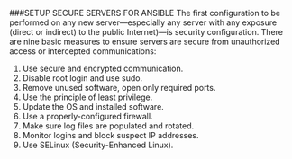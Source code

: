 ###SETUP SECURE SERVERS FOR ANSIBLE
The first configuration to be performed on any new server—especially any server
with any exposure (direct or indirect) to the public Internet)—is security configuration.
There are nine basic measures to ensure servers are secure from unauthorized access
or intercepted communications:
1. Use secure and encrypted communication.
2. Disable root login and use sudo.
3. Remove unused software, open only required ports.
4. Use the principle of least privilege.
5. Update the OS and installed software.
6. Use a properly-configured firewall.
7. Make sure log files are populated and rotated.
8. Monitor logins and block suspect IP addresses.
9. Use SELinux (Security-Enhanced Linux).

